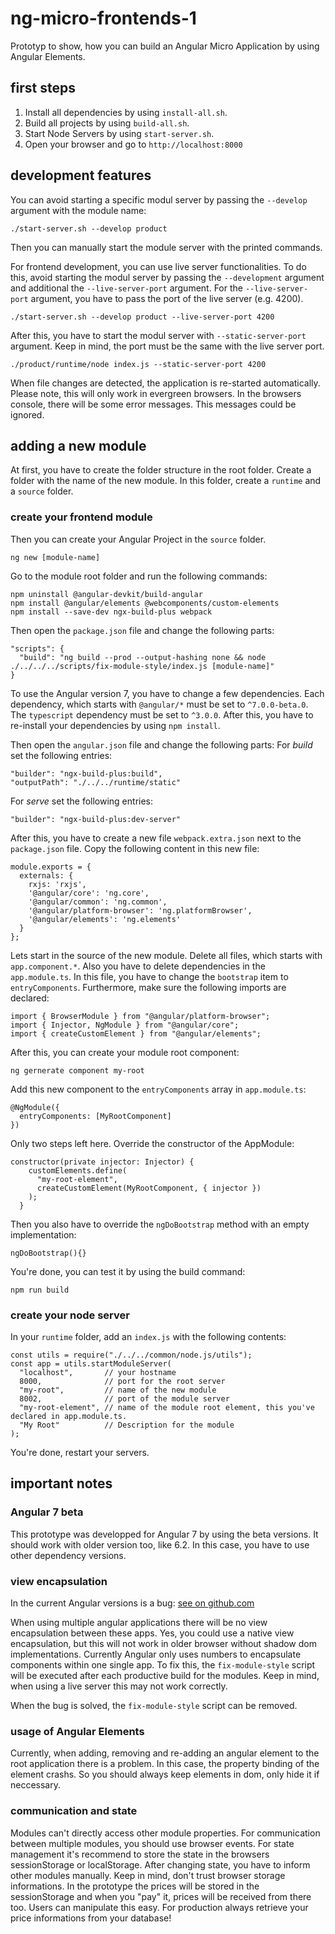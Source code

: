 # ng-micro-frontends-1

Prototyp to show, how you can build an Angular Micro Application by using Angular Elements.

## first steps

1. Install all dependencies by using `install-all.sh`.
2. Build all projects by using `build-all.sh`.
3. Start Node Servers by using `start-server.sh`.
4. Open your browser and go to `http://localhost:8000`

## development features

You can avoid starting a specific modul server by passing the `--develop` argument with the module name:

```
./start-server.sh --develop product
```

Then you can manually start the module server with the printed commands.

For frontend development, you can use live server functionalities. To do this, avoid starting the modul server by passing the `--development` argument and additional the `--live-server-port` argument. For the `--live-server-port` argument, you have to pass the port of the live server (e.g. 4200).

```
./start-server.sh --develop product --live-server-port 4200
```

After this, you have to start the modul server with `--static-server-port` argument. Keep in mind, the port must be the same with the live server port.

```
./product/runtime/node index.js --static-server-port 4200
```

When file changes are detected, the application is re-started automatically. Please note, this will only work in evergreen browsers. In the browsers console, there will be some error messages. This messages could be ignored.

## adding a new module

At first, you have to create the folder structure in the root folder. Create a folder with the name of the new module. In this folder, create a `runtime` and a `source` folder.

### create your frontend module

Then you can create your Angular Project in the `source` folder.

```
ng new [module-name]
```

Go to the module root folder and run the following commands:

```
npm uninstall @angular-devkit/build-angular
npm install @angular/elements @webcomponents/custom-elements
npm install --save-dev ngx-build-plus webpack
```

Then open the `package.json` file and change the following parts:

```
"scripts": {
  "build": "ng build --prod --output-hashing none && node ./../../../scripts/fix-module-style/index.js [module-name]"
}
```

To use the Angular version 7, you have to change a few dependencies. Each dependency, which starts with `@angular/*` must be set to `^7.0.0-beta.0`. The `typescript` dependency must be set to `^3.0.0`. After this, you have to re-install your dependencies by using `npm install`.

Then open the `angular.json` file and change the following parts:
For _build_ set the following entries:

```
"builder": "ngx-build-plus:build",
"outputPath": "./../../runtime/static"
```

For _serve_ set the following entries:

```
"builder": "ngx-build-plus:dev-server"
```

After this, you have to create a new file `webpack.extra.json` next to the `package.json` file. Copy the following content in this new file:

```
module.exports = {
  externals: {
    rxjs: 'rxjs',
    '@angular/core': 'ng.core',
    '@angular/common': 'ng.common',
    '@angular/platform-browser': 'ng.platformBrowser',
    '@angular/elements': 'ng.elements'
  }
};
```

Lets start in the source of the new module. Delete all files, which starts with `app.component.*`. Also you have to delete dependencies in the `app.module.ts`. In this file, you have to change the `bootstrap` item to `entryComponents`. Furthermore, make sure the following imports are declared:

```
import { BrowserModule } from "@angular/platform-browser";
import { Injector, NgModule } from "@angular/core";
import { createCustomElement } from "@angular/elements";
```

After this, you can create your module root component:

```
ng gernerate component my-root
```

Add this new component to the `entryComponents` array in `app.module.ts`:

```
@NgModule({
  entryComponents: [MyRootComponent]
})
```

Only two steps left here. Override the constructor of the AppModule:

```
constructor(private injector: Injector) {
    customElements.define(
      "my-root-element",
      createCustomElement(MyRootComponent, { injector })
    );
  }
```

Then you also have to override the `ngDoBootstrap` method with an empty implementation:

```
ngDoBootstrap(){}
```

You're done, you can test it by using the build command:

```
npm run build
```

### create your node server

In your `runtime` folder, add an `index.js` with the following contents:

```
const utils = require("./../../common/node.js/utils");
const app = utils.startModuleServer(
  "localhost",       // your hostname
  8000,              // port for the root server
  "my-root",         // name of the new module
  8002,              // port of the module server
  "my-root-element", // name of the module root element, this you've declared in app.module.ts.
  "My Root"          // Description for the module
);
```

You're done, restart your servers.

## important notes

### Angular 7 beta

This prototype was developped for Angular 7 by using the beta versions. It should work with older version too, like 6.2. In this case, you have to use other dependency versions.

### view encapsulation

In the current Angular versions is a bug: [see on github.com](https://github.com/angular/angular/issues/16676)

When using multiple angular applications there will be no view encapsulation between these apps. Yes, you could use a native view encapsulation, but this will not work in older browser without shadow dom implementations. Currently Angular only uses numbers to encapsulate components within one single app. To fix this, the `fix-module-style` script will be executed after each productive build for the modules. Keep in mind, when using a live server this may not work correctly.

When the bug is solved, the `fix-module-style` script can be removed.

### usage of Angular Elements

Currently, when adding, removing and re-adding an angular element to the root application there is a problem. In this case, the property binding of the element crashs. So you should always keep elements in dom, only hide it if neccessary.

### communication and state

Modules can't directly access other module properties. For communication between multiple modules, you should use browser events. For state management it's recommend to store the state in the browsers sessionStorage or localStorage. After changing state, you have to inform other modules manually. Keep in mind, don't trust browser storage informations. In the prototype the prices will be stored in the sessionStorage and when you "pay" it, prices will be received from there too. Users can manipulate this easy. For production always retrieve your price informations from your database!
